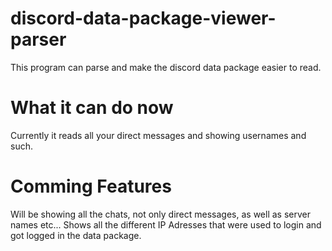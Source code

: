 # discord-data-package-viewer-parser
This program can parse and make the discord data package easier to read.
# What it can do now
Currently it reads all your direct messages and showing usernames and such.
# Comming Features
Will be showing all the chats, not only direct messages, as well as server names etc...
Shows all the different IP Adresses that were used to login and got logged in the data package.
